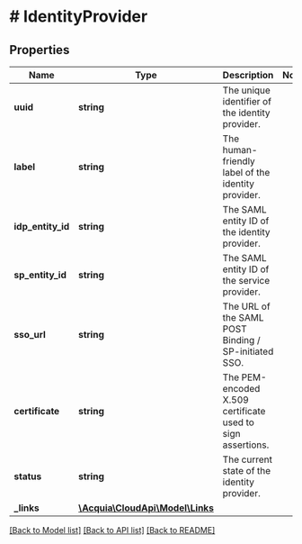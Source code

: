 # # IdentityProvider

## Properties

Name | Type | Description | Notes
------------ | ------------- | ------------- | -------------
**uuid** | **string** | The unique identifier of the identity provider. |
**label** | **string** | The human-friendly label of the identity provider. |
**idp_entity_id** | **string** | The SAML entity ID of the identity provider. |
**sp_entity_id** | **string** | The SAML entity ID of the service provider. |
**sso_url** | **string** | The URL of the SAML POST Binding / SP-initiated SSO. |
**certificate** | **string** | The PEM-encoded X.509 certificate used to sign assertions. |
**status** | **string** | The current state of the identity provider. |
**_links** | [**\Acquia\CloudApi\Model\Links**](Links.md) |  |

[[Back to Model list]](../../README.md#models) [[Back to API list]](../../README.md#endpoints) [[Back to README]](../../README.md)
